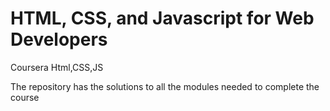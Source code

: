 # HTML, CSS, and Javascript for Web Developers
Coursera Html,CSS,JS

The repository has the solutions to all the modules needed to complete the course 
